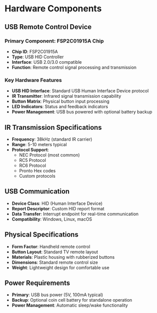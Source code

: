 # Hardware Components

## USB Remote Control Device

### Primary Component: FSP2C01915A Chip
- **Chip ID**: FSP2C01915A
- **Type**: USB HID Controller
- **Interface**: USB 2.0/3.0 compatible
- **Function**: Remote control signal processing and transmission

### Key Hardware Features
- **USB HID Interface**: Standard USB Human Interface Device protocol
- **IR Transmitter**: Infrared signal transmission capability
- **Button Matrix**: Physical button input processing
- **LED Indicators**: Status and feedback indicators
- **Power Management**: USB bus powered with optional battery backup

## IR Transmission Specifications
- **Frequency**: 38kHz (standard IR carrier)
- **Range**: 5-10 meters typical
- **Protocol Support**: 
  - NEC Protocol (most common)
  - RC5 Protocol
  - RC6 Protocol
  - Pronto Hex codes
  - Custom protocols

## USB Communication
- **Device Class**: HID (Human Interface Device)
- **Report Descriptor**: Custom HID report format
- **Data Transfer**: Interrupt endpoint for real-time communication
- **Compatibility**: Windows, Linux, macOS

## Physical Specifications
- **Form Factor**: Handheld remote control
- **Button Layout**: Standard TV remote layout
- **Materials**: Plastic housing with rubberized buttons
- **Dimensions**: Standard remote control size
- **Weight**: Lightweight design for comfortable use

## Power Requirements
- **Primary**: USB bus power (5V, 100mA typical)
- **Backup**: Optional coin cell battery for standalone operation
- **Power Management**: Automatic sleep/wake functionality

